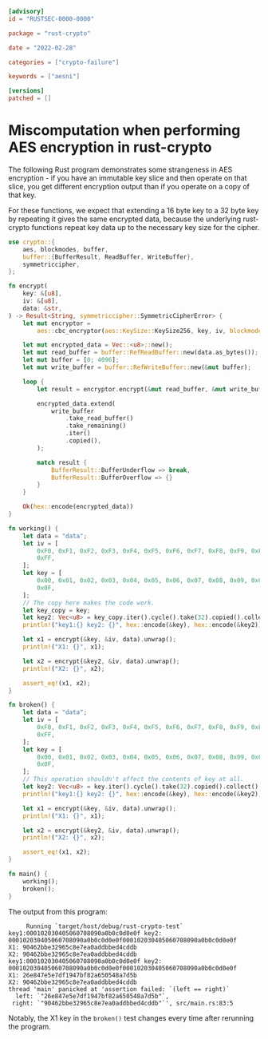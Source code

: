 ```toml
[advisory]
id = "RUSTSEC-0000-0000"

package = "rust-crypto"

date = "2022-02-28"

categories = ["crypto-failure"]

keywords = ["aesni"]

[versions]
patched = []
```

# Miscomputation when performing AES encryption in rust-crypto

The following Rust program demonstrates some strangeness in AES encryption - if you have an immutable key slice and then operate on that slice, you get different encryption output than if you operate on a copy of that key.

For these functions, we expect that extending a 16 byte key to a 32 byte key by repeating it gives the same encrypted data, because the underlying rust-crypto functions repeat key data up to the necessary key size for the cipher.

```rust
use crypto::{
    aes, blockmodes, buffer,
    buffer::{BufferResult, ReadBuffer, WriteBuffer},
    symmetriccipher,
};

fn encrypt(
    key: &[u8],
    iv: &[u8],
    data: &str,
) -> Result<String, symmetriccipher::SymmetricCipherError> {
    let mut encryptor =
        aes::cbc_encryptor(aes::KeySize::KeySize256, key, iv, blockmodes::PkcsPadding);

    let mut encrypted_data = Vec::<u8>::new();
    let mut read_buffer = buffer::RefReadBuffer::new(data.as_bytes());
    let mut buffer = [0; 4096];
    let mut write_buffer = buffer::RefWriteBuffer::new(&mut buffer);

    loop {
        let result = encryptor.encrypt(&mut read_buffer, &mut write_buffer, true)?;

        encrypted_data.extend(
            write_buffer
                .take_read_buffer()
                .take_remaining()
                .iter()
                .copied(),
        );

        match result {
            BufferResult::BufferUnderflow => break,
            BufferResult::BufferOverflow => {}
        }
    }

    Ok(hex::encode(encrypted_data))
}

fn working() {
    let data = "data";
    let iv = [
        0xF0, 0xF1, 0xF2, 0xF3, 0xF4, 0xF5, 0xF6, 0xF7, 0xF8, 0xF9, 0xFA, 0xFB, 0xFC, 0xFD, 0xFE,
        0xFF,
    ];
    let key = [
        0x00, 0x01, 0x02, 0x03, 0x04, 0x05, 0x06, 0x07, 0x08, 0x09, 0x0A, 0x0B, 0x0C, 0x0D, 0x0E,
        0x0F,
    ];
    // The copy here makes the code work.
    let key_copy = key;
    let key2: Vec<u8> = key_copy.iter().cycle().take(32).copied().collect();
    println!("key1:{} key2: {}", hex::encode(&key), hex::encode(&key2));

    let x1 = encrypt(&key, &iv, data).unwrap();
    println!("X1: {}", x1);

    let x2 = encrypt(&key2, &iv, data).unwrap();
    println!("X2: {}", x2);

    assert_eq!(x1, x2);
}

fn broken() {
    let data = "data";
    let iv = [
        0xF0, 0xF1, 0xF2, 0xF3, 0xF4, 0xF5, 0xF6, 0xF7, 0xF8, 0xF9, 0xFA, 0xFB, 0xFC, 0xFD, 0xFE,
        0xFF,
    ];
    let key = [
        0x00, 0x01, 0x02, 0x03, 0x04, 0x05, 0x06, 0x07, 0x08, 0x09, 0x0A, 0x0B, 0x0C, 0x0D, 0x0E,
        0x0F,
    ];
    // This operation shouldn't affect the contents of key at all.
    let key2: Vec<u8> = key.iter().cycle().take(32).copied().collect();
    println!("key1:{} key2: {}", hex::encode(&key), hex::encode(&key2));

    let x1 = encrypt(&key, &iv, data).unwrap();
    println!("X1: {}", x1);

    let x2 = encrypt(&key2, &iv, data).unwrap();
    println!("X2: {}", x2);

    assert_eq!(x1, x2);
}

fn main() {
    working();
    broken();
}
```

The output from this program:

```shell
     Running `target/host/debug/rust-crypto-test`
key1:000102030405060708090a0b0c0d0e0f key2: 000102030405060708090a0b0c0d0e0f000102030405060708090a0b0c0d0e0f
X1: 90462bbe32965c8e7ea0addbbed4cddb
X2: 90462bbe32965c8e7ea0addbbed4cddb
key1:000102030405060708090a0b0c0d0e0f key2: 000102030405060708090a0b0c0d0e0f000102030405060708090a0b0c0d0e0f
X1: 26e847e5e7df1947bf82a650548a7d5b
X2: 90462bbe32965c8e7ea0addbbed4cddb
thread 'main' panicked at 'assertion failed: `(left == right)`
  left: `"26e847e5e7df1947bf82a650548a7d5b"`,
 right: `"90462bbe32965c8e7ea0addbbed4cddb"`', src/main.rs:83:5
```

Notably, the X1 key in the `broken()` test changes every time after rerunning the program.

